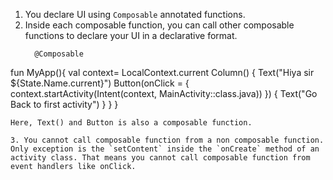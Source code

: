 1. You declare UI using `Composable` annotated functions.
2. Inside each composable function, you can call other composable functions to declare your UI in a declarative format.
   ```
     @Composable
  fun MyApp(){
      val context= LocalContext.current
      Column() {
          Text("Hiya sir ${State.Name.current}")
          Button(onClick = {
              context.startActivity(Intent(context, MainActivity::class.java))
          }) {
              Text("Go Back to first activity")
          }
      }
  }
   ```
  Here, Text() and Button is also a composable function.

3. You cannot call composable function from a non composable function. Only exception is the `setContent` inside the `onCreate` method of an activity class. That means you cannot call composable function from event handlers like onClick. 
